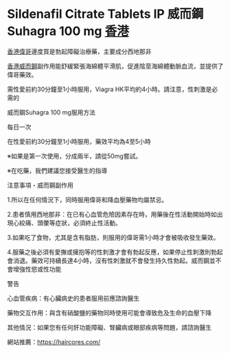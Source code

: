 # Sildenafil Citrate Tablets lP 威而鋼Suhagra 100 mg    [香港](https://haircores.com/)



[香港偉哥](https://haircores.com/product/sildenafil-citrate-tadlets-lp-%e5%a8%81%e8%80%8c%e9%8b%bcsuhagra-100-mg/)邊度買是勃起障礙治療藥，主要成分西地那非


[香港威而鋼](https://haircores.com/product/sildenafil-citrate-tadlets-lp-%e5%a8%81%e8%80%8c%e9%8b%bcsuhagra-100-mg/)副作用能舒緩緊張海綿體平滑肌，促進陰莖海綿體動脈血流，並提供了偉哥藥效。



需性愛前約30分鐘至1小時服用，Viagra HK平均約4小時。請注意，性刺激是必需的


威而鋼Suhagra 100 mg服用方法

 每日一次

在性愛前約30分鐘至1小時服用，藥效平均為4至5小時


※如果是第一次使用，分成兩半，請從50mg嘗試。

※在吃藥，我們建議您接受醫生的指導

注意事項・威而鋼副作用

1.所以在任何情況下，同時服用偉哥和降血壓藥物均屬禁忌。

2.患者慎用西地那非：在已有心血管危險因素存在時，用藥後在性活動開始時如出現心絞痛、頭暈等症狀，必須終止性活動。

3.如果吃了食物，尤其是含有脂肪，則服用的偉哥需1小時才會被吸收發生藥效。

4.服藥之後必須有愛撫或擁抱等的性刺激才會有勃起反應，如果停止性刺激則勃起會消退。藥效可持續長達4小時，沒有性刺激就不會發生持久性勃起。威而鋼並不會增強性慾或性功能


警告



心血管疾病：有心臟病史的患者服用前應諮詢醫生

藥物交互作用：與含有硝酸鹽的藥物同時使用可能會導致危及生命的血壓下降

其他情況：如果您有任何肝功能障礙、腎臟病或眼部疾病等問題，請諮詢醫生


網站推薦：https://haircores.com/
